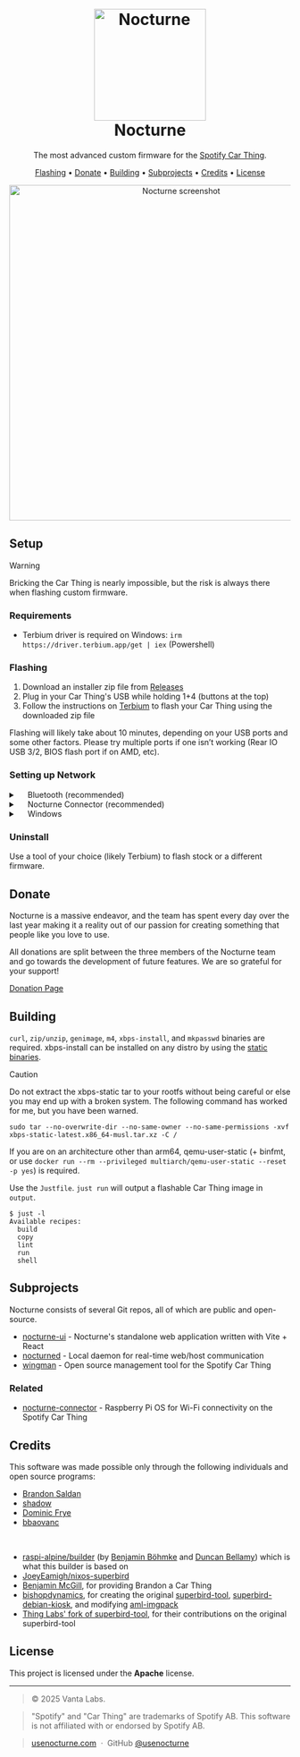 <h1 align="center">
  <br>
  <img src="https://usenocturne.com/images/logo.png" alt="Nocturne" width="200">
  <br>
  Nocturne
  <br>
</h1>

<p align="center">The most advanced custom firmware for the <a href="https://carthing.spotify.com" target="_blank">Spotify Car Thing</a>.</p>

<p align="center">
  <a href="#flashing">Flashing</a> •
  <a href="#donate">Donate</a> •
  <a href="#building">Building</a> •
  <a href="#subprojects">Subprojects</a> •
  <a href="#credits">Credits</a> •
  <a href="#license">License</a>
</p>

<be>

<p align="center"><img width=600 src="https://usenocturne.com/images/nocturne.png" alt="Nocturne screenshot"></p>

## Setup

> [!WARNING]
> Bricking the Car Thing is nearly impossible, but the risk is always there when flashing custom firmware.

### Requirements

- Terbium driver is required on Windows: `irm https://driver.terbium.app/get | iex` (Powershell)

### Flashing

1. Download an installer zip file from [Releases](https://github.com/usenocturne/nocturne/releases)
2. Plug in your Car Thing's USB while holding 1+4 (buttons at the top)
3. Follow the instructions on [Terbium](https://terbium.app) to flash your Car Thing using the downloaded zip file

Flashing will likely take about 10 minutes, depending on your USB ports and some other factors. Please try multiple ports if one isn’t working (Rear IO USB 3/2, BIOS flash port if on AMD, etc).

### Setting up Network

<details>
<summary><img src="https://github.com/user-attachments/assets/ae4fcc48-5f86-4ea6-90b2-29bf938a2de0" height="14" style="vertical-align: middle;"> Bluetooth (recommended)</summary>

Since Nocturne 3.0.0, Bluetooth via tethering is supported. Your phone plan must support hotspot. 

1. While on the Connection Lost screen, connect to `Nocturne (XXXX)` from your phone (XXXX being the last 4 characters of your Car Thing's serial number).
2. Enable Bluetooth tethering on your phone:
   * iOS: Turn on Personal Hotspot
   * Android: Turn on hotspot and/or Bluetooth tethering

**Tip:** Make sure your Car Thing is not connected to a computer, as this conflicts with Bluetooth.
</details>

<details>
<summary><img src="https://usenocturne.com/favicon.ico" height="14" style="vertical-align: middle;"> Nocturne Connector (recommended)</summary>

Nocturne Connector requires a Raspberry Pi, but adds Wi-Fi support to your Car Thing while it's connected to the Pi.

See more on the [Nocturne Connector GitHub](https://github.com/usenocturne/nocturne-connector).
</details>

<details>
<summary><img src="https://upload.wikimedia.org/wikipedia/commons/8/87/Windows_logo_-_2021.svg" height="14" style="vertical-align: middle;"> Windows</summary>

The Car Thing running Nocturne presents itself as a virtual network adapter. With some configuration, you can share your internet connection to the Car Thing via USB tethering.

**Windows 10/11 Pro or Enterprise is required**. If you are on Home, you may configure the adapter manually via the Network and Sharing Center GUI.

1. Connect the Car Thing to your PC.
2. Run the following commands in an elevated PowerShell terminal:

```powershell
$ctNic = (Get-NetAdapter -InterfaceDescription "*NDIS*")

$ctNic | Set-NetIPAddress -IPAddress 172.16.42.1 -PrefixLength 24

New-NetNat -Name "CarThing" -InternalIPInterfaceAddressPrefix 172.16.42.0/24
```

**Tip:** If you get an error akin to a duplicate name being in use, you may need to identify conflicts on your system with `Get-VMSwitch`. If you do not have that command installed, you will need to install the Hyper-V optional Windows feature, following a reboot, with: `Get-WindowsOptionalFeature -Online | Where-Object FeatureName -like '*Hyper-V*'`.
</details>

### Uninstall

Use a tool of your choice (likely Terbium) to flash stock or a different firmware.

## Donate

Nocturne is a massive endeavor, and the team has spent every day over the last year making it a reality out of our passion for creating something that people like you love to use.

All donations are split between the three members of the Nocturne team and go towards the development of future features. We are so grateful for your support!

[Donation Page](https://usenocturne.com/donate)

## Building

`curl`, `zip/unzip`, `genimage`, `m4`, `xbps-install`, and `mkpasswd` binaries are required. xbps-install can be installed on any distro by using the [static binaries](https://docs.voidlinux.org/xbps/troubleshooting/static.html).

> [!CAUTION]
> Do not extract the xbps-static tar to your rootfs without being careful or else you may end up with a broken system. The following command has worked for me, but you have been warned.
>
> `sudo tar --no-overwrite-dir --no-same-owner --no-same-permissions -xvf xbps-static-latest.x86_64-musl.tar.xz -C /` 

If you are on an architecture other than arm64, qemu-user-static (+ binfmt, or use `docker run --rm --privileged multiarch/qemu-user-static --reset -p yes`) is required.

Use the `Justfile`. `just run` will output a flashable Car Thing image in `output`.

```
$ just -l
Available recipes:
  build
  copy
  lint
  run
  shell
```

## Subprojects

Nocturne consists of several Git repos, all of which are public and open-source.

- [nocturne-ui](https://github.com/usenocturne/nocturne-ui) - Nocturne's standalone web application written with Vite + React
- [nocturned](https://github.com/usenocturne/nocturned) - Local daemon for real-time web/host communication
- [wingman](https://github.com/usenocturne/wingman) - Open source management tool for the Spotify Car Thing

### Related

- [nocturne-connector](https://github.com/usenocturne/nocturne-connector) - Raspberry Pi OS for Wi-Fi connectivity on the Spotify Car Thing

## Credits

This software was made possible only through the following individuals and open source programs:

- [Brandon Saldan](https://github.com/brandonsaldan)
- [shadow](https://github.com/68p)
- [Dominic Frye](https://github.com/itsnebulalol)
- [bbaovanc](https://github.com/bbaovanc)

<br />

- [raspi-alpine/builder](https://gitlab.com/raspi-alpine/builder) (by [Benjamin Böhmke](https://gitlab.com/bboehmke) and [Duncan Bellamy](https://gitlab.com/a16bitsysop)) which is what this builder is based on
- [JoeyEamigh/nixos-superbird](https://github.com/JoeyEamigh/nixos-superbird)
- [Benjamin McGill](https://www.linkedin.com/in/benjamin-mcgill/), for providing Brandon a Car Thing
- [bishopdynamics](https://github.com/bishopdynamics), for creating the original [superbird-tool](https://github.com/bishopdynamics/superbird-tool), [superbird-debian-kiosk](https://github.com/bishopdynamics/superbird-debian-kiosk), and modifying [aml-imgpack](https://github.com/bishopdynamics/aml-imgpack)
- [Thing Labs' fork of superbird-tool](https://github.com/thinglabsoss/superbird-tool), for their contributions on the original superbird-tool

## License

This project is licensed under the **Apache** license.

---

> © 2025 Vanta Labs.

> "Spotify" and "Car Thing" are trademarks of Spotify AB. This software is not affiliated with or endorsed by Spotify AB.

> [usenocturne.com](https://usenocturne.com) &nbsp;&middot;&nbsp;
> GitHub [@usenocturne](https://github.com/usenocturne)

